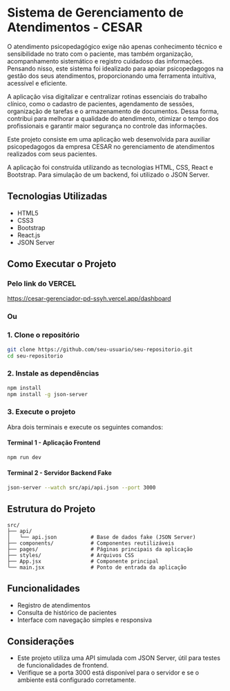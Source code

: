 # Sistema de Gerenciamento de Atendimentos - CESAR

O atendimento psicopedagógico exige não apenas conhecimento técnico e sensibilidade no trato com o paciente, mas também organização, acompanhamento sistemático e registro cuidadoso das informações. Pensando nisso, este sistema foi idealizado para apoiar psicopedagogos na gestão dos seus atendimentos, proporcionando uma ferramenta intuitiva, acessível e eficiente.

A aplicação visa digitalizar e centralizar rotinas essenciais do trabalho clínico, como o cadastro de pacientes, agendamento de sessões, organização de tarefas e o armazenamento de documentos. Dessa forma, contribui para melhorar a qualidade do atendimento, otimizar o tempo dos profissionais e garantir maior segurança no controle das informações.

Este projeto consiste em uma aplicação web desenvolvida para auxiliar psicopedagogos da empresa CESAR no gerenciamento de atendimentos realizados com seus pacientes.

A aplicação foi construída utilizando as tecnologias HTML, CSS, React e Bootstrap. Para simulação de um backend, foi utilizado o JSON Server.

## Tecnologias Utilizadas

- HTML5
- CSS3
- Bootstrap
- React.js
- JSON Server

## Como Executar o Projeto
### Pelo link do VERCEL

https://cesar-gerenciador-pd-ssyh.vercel.app/dashboard

### Ou

### 1. Clone o repositório

```bash
git clone https://github.com/seu-usuario/seu-repositorio.git
cd seu-repositorio
```

### 2. Instale as dependências

```bash
npm install
npm install -g json-server
```

### 3. Execute o projeto

Abra dois terminais e execute os seguintes comandos:

#### Terminal 1 - Aplicação Frontend

```bash
npm run dev
```

#### Terminal 2 - Servidor Backend Fake

```bash
json-server --watch src/api/api.json --port 3000
```

## Estrutura do Projeto

```
src/
├── api/
│   └── api.json           # Base de dados fake (JSON Server)
├── components/            # Componentes reutilizáveis
├── pages/                 # Páginas principais da aplicação
├── styles/                # Arquivos CSS
├── App.jsx                # Componente principal
└── main.jsx               # Ponto de entrada da aplicação
```

## Funcionalidades

- Registro de atendimentos
- Consulta de histórico de pacientes
- Interface com navegação simples e responsiva

## Considerações

- Este projeto utiliza uma API simulada com JSON Server, útil para testes de funcionalidades de frontend.
- Verifique se a porta 3000 está disponível para o servidor e se o ambiente está configurado corretamente.
